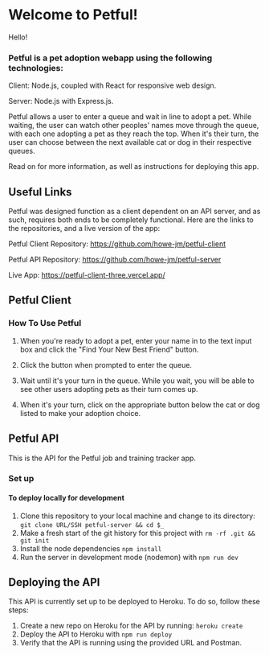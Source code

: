 # Welcome to Petful!

Hello!

### Petful is a pet adoption webapp using the following technologies:

Client: Node.js, coupled with React for responsive web design.

Server: Node.js with Express.js.

Petful allows a user to enter a queue and wait in line to adopt a pet. While waiting, the user can watch other peoples' names move through the queue, with each one adopting a pet as they reach the top. When it's their turn, the user can choose between the next available cat or dog in their respective queues.

Read on for more information, as well as instructions for deploying this app.


## Useful Links

Petful was designed function as a client dependent on an API server, and as such, requires both ends to be completely functional. Here are the links to the repositories, and a live version of the app:

Petful Client Repository: https://github.com/howe-jm/petful-client

Petful API Repository: https://github.com/howe-jm/petful-server

Live App: https://petful-client-three.vercel.app/

## Petful Client

### How To Use Petful

1. When you're ready to adopt a pet, enter your name in to the text input box and click the "Find Your New Best Friend" button.

2. Click the button when prompted to enter the queue.

3. Wait until it's your turn in the queue. While you wait, you will be able to see other users adopting pets as their turn comes up.

4. When it's your turn, click on the appropriate button below the cat or dog listed to make your adoption choice.


## Petful API

This is the API for the Petful job and training tracker app.

### Set up

#### To deploy locally for development

1. Clone this repository to your local machine and change to its directory: `git clone URL/SSH petful-server && cd $_`
2. Make a fresh start of the git history for this project with `rm -rf .git && git init`
3. Install the node dependencies `npm install`
4. Run the server in development mode (nodemon) with `npm run dev`


## Deploying the API

This API is currently set up to be deployed to Heroku. To do so, follow these steps:

1. Create a new repo on Heroku for the API by running: `heroku create`
2. Deploy the API to Heroku with `npm run deploy`
3. Verify that the API is running using the provided URL and Postman.
